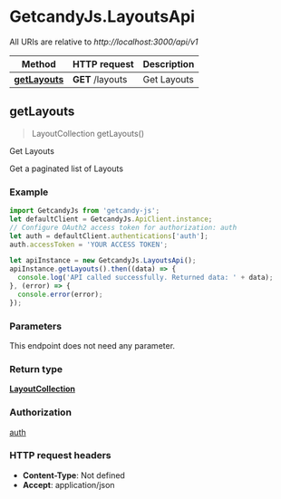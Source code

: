 # GetcandyJs.LayoutsApi

All URIs are relative to *http://localhost:3000/api/v1*

Method | HTTP request | Description
------------- | ------------- | -------------
[**getLayouts**](LayoutsApi.md#getLayouts) | **GET** /layouts | Get Layouts



## getLayouts

> LayoutCollection getLayouts()

Get Layouts

Get a paginated list of Layouts

### Example

```javascript
import GetcandyJs from 'getcandy-js';
let defaultClient = GetcandyJs.ApiClient.instance;
// Configure OAuth2 access token for authorization: auth
let auth = defaultClient.authentications['auth'];
auth.accessToken = 'YOUR ACCESS TOKEN';

let apiInstance = new GetcandyJs.LayoutsApi();
apiInstance.getLayouts().then((data) => {
  console.log('API called successfully. Returned data: ' + data);
}, (error) => {
  console.error(error);
});

```

### Parameters

This endpoint does not need any parameter.

### Return type

[**LayoutCollection**](LayoutCollection.md)

### Authorization

[auth](../README.md#auth)

### HTTP request headers

- **Content-Type**: Not defined
- **Accept**: application/json

